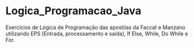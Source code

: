 # Logica_Programacao_Java

Exercícios de Lógica de Programação das apostilas da Faccat e Manzano utilizando EPS (Entrada, processamento e saída), If Else, While, Do While e For.

